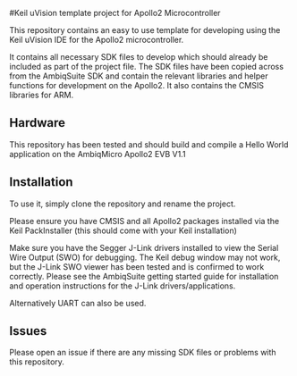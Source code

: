 #Keil uVision template project for Apollo2 Microcontroller 

This repository contains an easy to use template for developing using the Keil uVision IDE for the Apollo2 microcontroller.

It contains all necessary SDK files to develop which should already be included as part of the project file. The SDK files have been copied across from the AmbiqSuite SDK and contain the relevant libraries and helper functions for development on the Apollo2. It also contains the CMSIS libraries for ARM.

## Hardware

This repository has been tested and should build and compile a Hello World application on the AmbiqMicro Apollo2 EVB V1.1

## Installation

To use it, simply clone the repository and rename the project.

Please ensure you have CMSIS and all Apollo2 packages installed via the Keil PackInstaller (this should come with your Keil installation)

Make sure you have the Segger J-Link drivers installed to view the Serial Wire Output (SWO) for debugging. The Keil debug window may not work, but the J-Link SWO viewer has been tested and is confirmed to work correctly. Please see the AmbiqSuite getting started guide for installation and operation instructions for the J-Link drivers/applications.

Alternatively UART can also be used.

## Issues

Please open an issue if there are any missing SDK files or problems with this repository.
